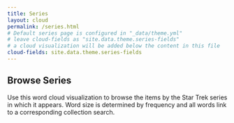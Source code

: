 ```yaml
---
title: Series
layout: cloud
permalink: /series.html
# Default series page is configured in "_data/theme.yml"
# leave cloud-fields as "site.data.theme.series-fields"
# a cloud visualization will be added below the content in this file
cloud-fields: site.data.theme.series-fields
---
```


## Browse Series

Use this word cloud visualization to browse the items by the Star Trek series in which it appears.
Word size is determined by frequency and all words link to a corresponding collection search.

